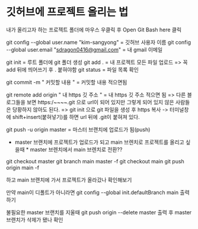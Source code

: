# 깃허브에 프로젝트 올리는 법 #

내가 올리고자 하는 프로젝트 폴더에 마우스 우클릭 후 Open Git Bash here 클릭

git config --global user.name "kim-sangyong" = 깃허브 사용자 이름
git config --global user.email "sdragon0416@gmail.com" = 내 gmail 이메일

git init = 루트 폴더에 git 폴더 생성
git add . = 내 프로젝트 모든 파일 업로드
=> 꼭 add 뒤에 띄어쓰기 후 . 붙혀야함
git status = 파일 목록 확인

git commit -m  " 커밋할 내용 " = 커밋할 내용 적으면됨

git remote add origin " 내 https 깃 주소 " = 내 https 깃 주소 적으면 됨
=> 다른 블로그들을 보면 https:/~~~~.git 으로 url이 되어 있지만 그렇게 되어 있지 않은 사람들은 당황하지 않아도 된다.
=> git init 으로 git 파일을 생성 후 https 복사 -> 터미널창에 shift+insert(붙혀넣기)를 하면 url 뒤에 .git이 붙혀져 있다.

git push -u origin master  = 마스터 브랜치에 업로드가 됨(push)

* master 브랜치에 프로젝트가 업로드가 되고 main 브렌치로 프로젝트를 올리고 싶을때 *
master 브렌치에서 main 브렌치로 전환?? 

git checkout master
git branch main master -f
git checkout main
git push origin main -f

하고 main 브랜치에 가서 프로젝트가 올라갔나 확인해보기

만약  main이 디폴트가 아니라면
git config --global init.defaultBranch main 출력하기

불필요한 master 브랜치를 지울때
git push origin --delete master 출력 후 master 브랜치가 삭제가 됐나 확인
